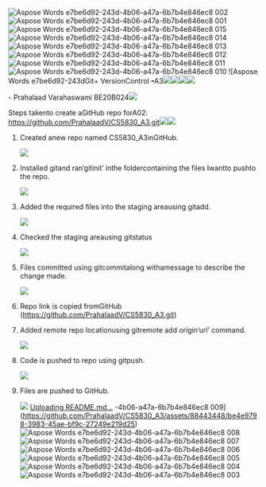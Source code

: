 ![Aspose Words e7be6d92-243d-4b06-a47a-6b7b4e846ec8 002](https://github.com/PrahalaadV/CS5830_A3/assets/88443448/64d5c56b-b99b-4f9f-9622-c91cf82b1cbb)
![Aspose Words e7be6d92-243d-4b06-a47a-6b7b4e846ec8 001](https://github.com/PrahalaadV/CS5830_A3/assets/88443448/74a9befb-25e4-46f2-89ac-226ea5edcd62)
![Aspose Words e7be6d92-243d-4b06-a47a-6b7b4e846ec8 015](https://github.com/PrahalaadV/CS5830_A3/assets/88443448/fed13dde-c832-4705-a7cf-d9835b237e8e)
![Aspose Words e7be6d92-243d-4b06-a47a-6b7b4e846ec8 014](https://github.com/PrahalaadV/CS5830_A3/assets/88443448/3c1405f9-3a55-4b8d-837c-326541b310cc)
![Aspose Words e7be6d92-243d-4b06-a47a-6b7b4e846ec8 013](https://github.com/PrahalaadV/CS5830_A3/assets/88443448/e7620f47-6bf4-4f79-a2e0-401da814942c)
![Aspose Words e7be6d92-243d-4b06-a47a-6b7b4e846ec8 012](https://github.com/PrahalaadV/CS5830_A3/assets/88443448/b2966f15-69f1-4bc1-93bf-f554e688cba1)
![Aspose Words e7be6d92-243d-4b06-a47a-6b7b4e846ec8 011](https://github.com/PrahalaadV/CS5830_A3/assets/88443448/44f391fc-9801-44e1-a985-2493c0b2335e)
![Aspose Words e7be6d92-243d-4b06-a47a-6b7b4e846ec8 010](https://github.com/PrahalaadV/CS5830_A3/assets/88443448/5a3d4def-3d29-4e51-b40f-80fcc7a5b17c)
![Aspose Words e7be6d92-243dGit+ VersionControl ~~-~~A3![](Aspose.Words.e7be6d92-243d-4b06-a47a-6b7b4e846ec8.001.png)![](Aspose.Words.e7be6d92-243d-4b06-a47a-6b7b4e846ec8.002.png)![](Aspose.Words.e7be6d92-243d-4b06-a47a-6b7b4e846ec8.003.png)![](Aspose.Words.e7be6d92-243d-4b06-a47a-6b7b4e846ec8.004.png)

\- Prahalaad Varahaswami BE20B024![](Aspose.Words.e7be6d92-243d-4b06-a47a-6b7b4e846ec8.005.png)

Steps takento create aGitHub repo forA02: <https://github.com/PrahalaadV/CS5830_A3.git>![](Aspose.Words.e7be6d92-243d-4b06-a47a-6b7b4e846ec8.006.png)![](Aspose.Words.e7be6d92-243d-4b06-a47a-6b7b4e846ec8.007.png)

1. Created anew repo named CS5830\_A3inGitHub.

   ![](Aspose.Words.e7be6d92-243d-4b06-a47a-6b7b4e846ec8.008.jpeg)

2. Installed gitand ran‘gitinit’ inthe foldercontaining the files Iwantto pushto the repo.

   ![](Aspose.Words.e7be6d92-243d-4b06-a47a-6b7b4e846ec8.009.png)

3. Added the required files into the staging areausing gitadd.

   ![](Aspose.Words.e7be6d92-243d-4b06-a47a-6b7b4e846ec8.010.png)

4. Checked the staging areausing gitstatus

   ![](Aspose.Words.e7be6d92-243d-4b06-a47a-6b7b4e846ec8.011.jpeg)

5. Files committed using gitcommitalong withamessage to describe the change made.

   ![](Aspose.Words.e7be6d92-243d-4b06-a47a-6b7b4e846ec8.012.png)

6. Repo link is copied fromGitHub (<https://github.com/PrahalaadV/CS5830_A3.git>)
6. Added remote repo locationusing gitremote add origin‘url’ command.

   ![](Aspose.Words.e7be6d92-243d-4b06-a47a-6b7b4e846ec8.013.png)

8. Code is pushed to repo using gitpush.

   ![](Aspose.Words.e7be6d92-243d-4b06-a47a-6b7b4e846ec8.014.jpeg)

9. Files are pushed to GitHub.

   ![](Aspose.Words.e7be6d92-243d-4b06-a47a-6b7b4e846ec8.015.jpeg)
[Uploading README.md…]()
-4b06-a47a-6b7b4e846ec8 009](https://github.com/PrahalaadV/CS5830_A3/assets/88443448/be4e9798-3983-45ae-bf9c-27249e219d25)
![Aspose Words e7be6d92-243d-4b06-a47a-6b7b4e846ec8 008](https://github.com/PrahalaadV/CS5830_A3/assets/88443448/dda868be-6b12-4900-88bb-c8cbc2b18b72)
![Aspose Words e7be6d92-243d-4b06-a47a-6b7b4e846ec8 007](https://github.com/PrahalaadV/CS5830_A3/assets/88443448/a9a870cf-cd6e-4904-8c01-078bcb8ed7bf)
![Aspose Words e7be6d92-243d-4b06-a47a-6b7b4e846ec8 006](https://github.com/PrahalaadV/CS5830_A3/assets/88443448/e048dfd3-b4e6-4426-8f47-0575e4a6e8ff)
![Aspose Words e7be6d92-243d-4b06-a47a-6b7b4e846ec8 005](https://github.com/PrahalaadV/CS5830_A3/assets/88443448/6eeb0646-f601-43bb-9744-a47fe2ab9ca4)
![Aspose Words e7be6d92-243d-4b06-a47a-6b7b4e846ec8 004](https://github.com/PrahalaadV/CS5830_A3/assets/88443448/efaff455-7aa5-4499-a0ea-77228331dbf0)
![Aspose Words e7be6d92-243d-4b06-a47a-6b7b4e846ec8 003](https://github.com/PrahalaadV/CS5830_A3/assets/88443448/a3af7a27-18e7-4338-9222-c8de4ec9abb5)
